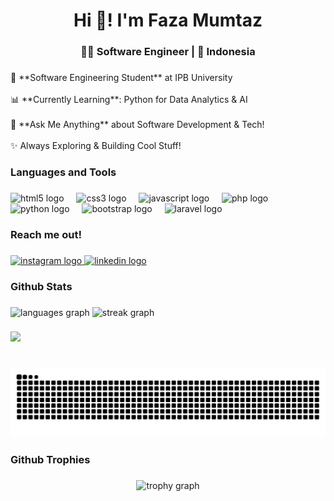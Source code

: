 <h1 align="center">Hi 👋! I'm Faza Mumtaz</h1>

###

<h3 align="center">👨‍💻 Software Engineer | 📍 Indonesia</h3>

###

<p align="left">
🚀 **Software Engineering Student** at IPB University <br><br>
📊 **Currently Learning**: Python for Data Analytics & AI <br><br>
💬 **Ask Me Anything** about Software Development & Tech! <br><br>
✨ Always Exploring & Building Cool Stuff!  
</p>

###

<h3 align="left">Languages and Tools</h3>

###

<div align="left">
  <img src="https://cdn.jsdelivr.net/gh/devicons/devicon/icons/html5/html5-original.svg" height="30" alt="html5 logo"  />
  <img width="12" />
  <img src="https://cdn.jsdelivr.net/gh/devicons/devicon/icons/css3/css3-original.svg" height="30" alt="css3 logo"  />
  <img width="12" />
  <img src="https://cdn.jsdelivr.net/gh/devicons/devicon/icons/javascript/javascript-original.svg" height="30" alt="javascript logo"  />
  <img width="12" />
  <img src="https://cdn.simpleicons.org/php/777BB4" height="30" alt="php logo"  />
  <img width="12" />
  <img src="https://cdn.jsdelivr.net/gh/devicons/devicon/icons/python/python-original.svg" height="30" alt="python logo"  />
  <img width="12" />
  <img src="https://cdn.jsdelivr.net/gh/devicons/devicon/icons/bootstrap/bootstrap-original.svg" height="30" alt="bootstrap logo"  />
  <img width="12" />
  <img src="https://cdn.simpleicons.org/laravel/FF2D20" height="30" alt="laravel logo"  />
</div>

###

<h3 align="left">Reach me out!</h3>

###

<div align="left">
  <a href="https://wallpaperaccess.com/full/7270403.gif" target="_blank">
    <img src="https://img.shields.io/static/v1?message=Instagram&logo=instagram&label=&color=E1306C&logoColor=white&labelColor=&style=for-the-badge" height="35" alt="instagram logo"  />
  </a>
  <a href="https://linkedin.com/id/fazamumtaz" target="_blank">
    <img src="https://img.shields.io/static/v1?message=LinkedIn&logo=linkedin&label=&color=0077B5&logoColor=white&labelColor=&style=for-the-badge" height="35" alt="linkedin logo"  />
  </a>
</div>

###

<h3 align="left">Github Stats</h3>

###

<div align="left">
  <img src="https://github-readme-stats.vercel.app/api/top-langs?username=fazamumtaz&locale=en&hide_title=false&layout=compact&card_width=320&langs_count=5&theme=midnight-purple&hide_border=false" height="150" alt="languages graph"  />
  <img src="https://streak-stats.demolab.com?user=fazamumtaz&locale=en&mode=daily&theme=vision-friendly-dark&hide_border=false&border_radius=5" height="150" alt="streak graph"  />
</div>

###

<div align="left">
  <img height="300" src="https://wallpaperaccess.com/full/7270403.gif"  />
</div>

###
<br clear="both">
<img src="https://raw.githubusercontent.com/fazamumtaz/fazamumtaz/output/snake.svg" alt="Snake animation" /> 
<h3 align="left">Github Trophies</h3>

###

<div align="center">
  <img src="https://github-profile-trophy.vercel.app?username=fazamumtaz&theme=darkhub&column=-1&row=1&margin-w=8&margin-h=8&no-bg=true&no-frame=false&order=4" height="150" alt="trophy graph"  />
</div>

###







































<!-- <h1 align="center">Hi 👋, I'm Faza Mumtaz</h1>
<h3 align="center">A passionate developer from Indonesia</h3>

[![](https://visitcount.itsvg.in/api?id=fazamumtaz&icon=0&color=6)](https://visitcount.itsvg.in)

# 💫 About Me:
🔭 I’m a Software Engineering student at IPB University<br>🌱 I’m currently learning Laravel and Javascript will be my next learning path<br>💬 Ask me anything about Software Development things


## 🌐 Socials:
[![Instagram](https://img.shields.io/badge/Instagram-%23E4405F.svg?logo=Instagram&logoColor=white)](https://instagram.com/mmtz.faza) [![LinkedIn](https://img.shields.io/badge/LinkedIn-%230077B5.svg?logo=linkedin&logoColor=white)](https://linkedin.com/in/fazamumtaz) 

# 💻 Tech Stack:
![JavaScript](https://img.shields.io/badge/javascript-%23323330.svg?style=for-the-badge&logo=javascript&logoColor=%23F7DF1E) ![CSS3](https://img.shields.io/badge/css3-%231572B6.svg?style=for-the-badge&logo=css3&logoColor=white) ![PHP](https://img.shields.io/badge/php-%23777BB4.svg?style=for-the-badge&logo=php&logoColor=white) ![Bootstrap](https://img.shields.io/badge/bootstrap-%238511FA.svg?style=for-the-badge&logo=bootstrap&logoColor=white) ![Figma](https://img.shields.io/badge/figma-%23F24E1E.svg?style=for-the-badge&logo=figma&logoColor=white)
# 📊 GitHub Stats:
![](https://github-readme-stats.vercel.app/api?username=fazamumtaz&theme=holi&hide_border=false&include_all_commits=false&count_private=false)<br/>
![](https://github-readme-streak-stats.herokuapp.com/?user=fazamumtaz&theme=holi&hide_border=false)<br/>
![](https://github-readme-stats.vercel.app/api/top-langs/?username=fazamumtaz&theme=holi&hide_border=false&include_all_commits=false&count_private=false&layout=compact)

## 🏆 GitHub Trophies
![](https://github-profile-trophy.vercel.app/?username=fazamumtaz&theme=dark&no-frame=false&no-bg=false&margin-w=4) -->



<!-- Proudly created with GPRM ( https://gprm.itsvg.in ) -->












<!--
**fazamumtaz/fazamumtaz** is a ✨ _special_ ✨ repository because its `README.md` (this file) appears on your GitHub profile.

Here are some ideas to get you started:

- 🔭 I’m currently working on ...
- 🌱 I’m currently learning ...
- 👯 I’m looking to collaborate on ...
- 🤔 I’m looking for help with ...
- 💬 Ask me about ...
- 📫 How to reach me: ...
- 😄 Pronouns: ...
- ⚡ Fun fact: ...
-->
